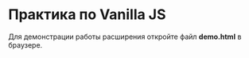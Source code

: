 # Практика по Vanilla JS

Для демонстрации работы расширения откройте файл **demo.html** в браузере.
